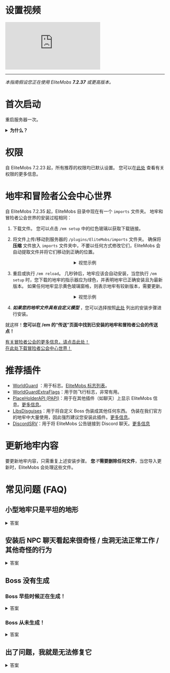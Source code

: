 # 设置视频

<div class="outer-container">
<div class="iframe-container">
  <iframe class="video-iframe" src="https://www.youtube.com/embed/boRg2X4qhw4?si=2aRLV_j9UzNz_VO0" title="YouTube 视频播放器" frameborder="0" allow="accelerometer; autoplay; clipboard-write; encrypted-media; gyroscope; picture-in-picture; web-share" allowfullscreen></iframe>
</div>
</div>

***

*本指南假设您正在使用 EliteMobs ***7.2.37*** 或更高版本。*

# 首次启动

重启服务器一次。

<details>

<summary><b>为什么？</b></summary>

EliteMobs 在服务器首次启动时会增加您的 spigot.yml 配置文件的最大生命值。 这是为了让精英怪物拥有超过 2000 的生命值。
它不会改变任何其他生物的生命值 - 因此它不会改变原版或插件的生物。

此更改需要重启服务器才能实际生效。

</details>

# 权限

自 EliteMobs 7.2.23 起，所有推荐的权限均已默认设置。 您可以在[此处]($language$/elitemobs/permissions_and_commands.md)
查看有关权限的更多信息。

# 地牢和冒险者公会中心世界

自 EliteMobs 7.2.35 起，EliteMobs 目录中现在有一个 `imports` 文件夹。 地牢和冒险者公会世界的安装过程相同：

1) 下载文件。 您可以点击 `/em setup` 中的红色玻璃以获取下载链接。

2) 将文件上传/移动到服务器的 `/plugins/EliteMobs/imports` 文件夹。 确保将 **压缩** 文件放入 `imports`
   文件夹中，不要以任何方式修改它们，EliteMobs 会自动提取文件并将它们移动到正确的位置。

<div align="center">

<details>

<summary>视觉示例</summary>

<video autoplay loop muted controls>
  <source src="../../../img/wiki/setup_import.webm" type="video/webm">
  您的浏览器不支持 video 标签。
</video>

</details>

</div>

3) 重启或执行 `/em reload`。 几秒钟后，地牢应该会自动安装，当您执行 `/em setup` 时，您下载的地牢的指示器应为绿色，并表明地牢已正确安装且为最新版本。
   如果任何地牢显示黄色玻璃窗格，则表示地牢有较新版本，需要更新。

<div align="center">

<details>

<summary>视觉示例</summary>

<video autoplay loop muted controls>
  <source src="../../../img/wiki/setup_install.webm" type="video/webm">
  您的浏览器不支持 video 标签。
</video>

</details>

</div>

4) ***如果您的地牢文件具有自定义模型***
   ，您可以选择按照[此处]($language$/elitemobs/custom_models.md&section=importing-custom-models-from-dungeons)
   列出的安装步骤进行安装。

就这样！**您可以在 /em 的“传送”页面中找到已安装的地牢和冒险者公会的传送点！**

[有关冒险者公会的更多信息，请点击此处！]($language$/elitemobs/adventurers_guild_world.md)
<br>[在此处下载冒险者公会中心世界！](https://magmaguy.itch.io/elitemobs-the-adventurers-guild)

# 推荐插件

- [WorldGuard](https://dev.bukkit.org/projects/worldguard)
  ：用于标志。[EliteMobs 标志列表]($language$/elitemobs/worldguard_flags.md)。
- [WorldGuardExtraFlags](https://www.spigotmc.org/resources/worldguard-extra-flags.4823/)：用于防飞行标志，非常有用。
- [PlaceHolderAPI (PAPI)](https://www.spigotmc.org/resources/placeholderapi.6245/)：用于在其他插件（如聊天）上显示
  EliteMobs 信息。[更多信息]($language$/elitemobs/placeholders.md)。
- [LibsDisguises](https://www.spigotmc.org/resources/libs-disguises-free.81/)：用于将自定义 Boss 伪装成其他任何东西。
  伪装在我们官方的地牢中大量使用，因此强烈建议您安装此插件。[更多信息]($language$/elitemobs/libsdisguises.md)。
- [DiscordSRV]($language$/elitemobs/discordsrv.md)：用于将 EliteMobs 公告链接到 Discord
  聊天。[更多信息]($language$/elitemobs/discordsrv.md)

# 更新地牢内容

要更新地牢内容，只需重复上述安装步骤。 **您***不***需要删除任何文件**，当您导入更新时，EliteMobs 会处理这些文件。

# 常见问题 (FAQ)

## 小型地牢只是平坦的地形

<details><summary>答案</summary>

95% 的情况下，这意味着您没有按照设置说明进行操作。 如果您解压缩了任何文件或使用其他插件加载了任何世界，请按照上述步骤重新安装内容。
您不需要任何其他插件即可正确加载世界。

</details>

## 安装后 NPC 聊天看起来很奇怪 / 虫洞无法正常工作 / 其他奇怪的行为

<details>

<summary>答案</summary>

设置地牢后运行命令 `/em reload`，以确保所有值都已完全初始化。 重启更好，但应该没有必要。

</details>

## Boss 没有生成

### Boss 早些时候正在生成！

<details>

<summary>答案</summary>

区域 Boss 有一个重生时间。 您可以通过转到其配置文件并复制生成位置部分中 `:` 之后的数字来检查 Boss 计划何时重生。

示例：

```yml
spawnLocations:
- em_primis,1100.5,22.5,526.5,0.0,0.0:1643259941451
```

在这种情况下，您要查找的数字是 `1643259941451`。 您可以使用[此](https://www.unixtimestamp.com/index.php)网站将其转换为特定日期。
您可以删除这些数字以强制 Boss 重生，确保在删除它们后执行 `/em reload`。

</details>

### Boss 从未生成！

<details>

<summary>答案</summary>

检查以下事项：

- 您或其他人是否杀死了 Boss，或者它是否通过超时功能逃脱？ Boss 可能正在重生。 检查冷却时间，有关该信息的信息在上面的部分中。
- 查看控制台上是否有任何错误，尤其是在您安装地牢之后或执行 `/em reload` 之后。 这些错误应该会告诉您出了什么问题。
- 检查您的区域是否受到其他插件的保护，这会阻止怪物生成
- 检查您世界的难度，怪物无法在和平难度中生成
- 检查 WorldGuard 标志，查看怪物生成是否设置为允许
- 检查是否在生成区域安装了地牢内容，默认情况下会保护该区域
- 非常非常罕见的情况下，问题可能与服务器认为的日期有关。 确保您的服务器计算机的日期正确，否则重生机制可能会导致一些问题。

</details>

## 出了问题，我就是无法修复它

<details>

<summary>答案</summary>

这通常发生在尝试和未能以 EliteMobs 无法自我修复的方式正确修改文件之后。 如果您遇到困难，并且无法从启动时/地牢安装时的控制台消息中找出如何修复它，最好的办法是对
EliteMobs 进行全新安装。

备份您的 `~/plugins/EliteMobs/data` 文件夹以保留玩家数据，然后删除 `~/plugins/EliteMobs/` 文件夹。 启动您的服务器，将其关闭，
**在服务器离线时**恢复备份的数据文件夹的内容，然后再次启动它。 您现在可以继续安装 EliteMobs 内容。

</details>
